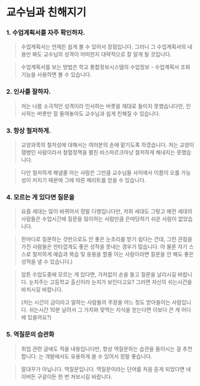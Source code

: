 # 교수님과 친해지기


### 1. 수업계획서를 자주 확인하자.
> 수업계획서는 언제든 쉽게 볼 수 있어서 장점입니다. 그러니 그 수업계획서의 내용만 봐도 교수님의 성격이 어떠한지 대략적으로 잘 알게 될 것입니다.

> 수업계획서를 보는 방법은 학교 통합정보시스템의 수업정보 - 수업계획서 조회 기능을 사용하면 볼 수 있습니다.

### 2. 인사를 잘하자.
> 저는 나름 소극적인 성격이라 인사하는 버릇을 제대로 들이지 못했습니다만, 인사하는 버릇만 잘 들여놓아도 교수님과 쉽게 친해질 수 있습니다.

### 3. 항상 철저하게.
> 교양과목의 철저성에 대해서는 여러분의 손에 맡기도록 하겠습니다. 저는 교양이 잼병인 사람이라서 철혈정책을 펼친 비스마르크마냥 철저하게 해내지는 못했습니다.

> 다만 철저하게 해낼줄 아는 사람은 그만큼 교수님들 사이에서 이름이 오를 가능성이 커지기 때문에 그에 따른 메리트를 얻을 수 있습니다.

### 4. 모르는 게 있다면 질문을
> 요즘 세대는 많이 바뀌어서 정말 다행입니다만, 저희 세대도 그렇고 예전 세대의 사람들은 수업시간에 질문을 많이하는 사람만큼 은따당하기 쉬운 사람이 없었습니다.

> 한마디로 질문하는 것만으로도 안 좋은 눈초리를 받기 쉽다는 건데, 그런 관점을 가진 사람들은 안타깝게도 좋은 성적을 못내는 경우가 많습니다.
 아 물론 자기 스스로 철저하게 예습과 복습 및 응용을 할줄 아는 사람이라면 질문을 안 해도 좋은 성적을 낼 수 있습니다.)

> 암튼 수업도중에 모르는 게 있다면, 가차없이 손을 들고 질문을 날리시길 바랍니다. 눈치주는 고등학교 출신이라 눈치가 보인다고요? 그러면 자신의 쉬는시간을 바치시길 바랍니다.
>
> (저는 시간이 금이라고 말하는 사람들의 주장을 어느 정도 받아들이는 사람입니다. 쉬는시간 10분 날려서 그 가치와 맞먹는 지식을 얻는다면 이보다 큰 게 어디에 있을까요?)

### 5. 역질문의 습관화
> 취업 관련 글에도 적을 내용입니다만, 항상 역질문하는 습관을 들이시는 걸 추천합니다.
 는 개발에서도 유용하게 쓸 수 있어서 정말 좋습니다.

> 말대꾸가 아닙니다. 역질문입니다. 역질문이라는 단어를 처음 듣게 되었다면 네이버든 구글이든 한 번 쳐보시길 바랍니다.